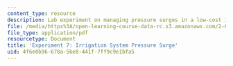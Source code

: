 ```yaml
---
content_type: resource
description: Lab experiment on managing pressure surges in a low-cost irrigation system.
file: /media/https%3A/open-learning-course-data-rc.s3.amazonaws.com/2-672-project-laboratory-spring-2009/4f6e0b96678a5be8441f7ff9c9e1bfa5_irri_sys.pdf
file_type: application/pdf
resourcetype: Document
title: 'Experiment 7: Irrigation System Pressure Surge'
uid: 4f6e0b96-678a-5be8-441f-7ff9c9e1bfa5
---
```

